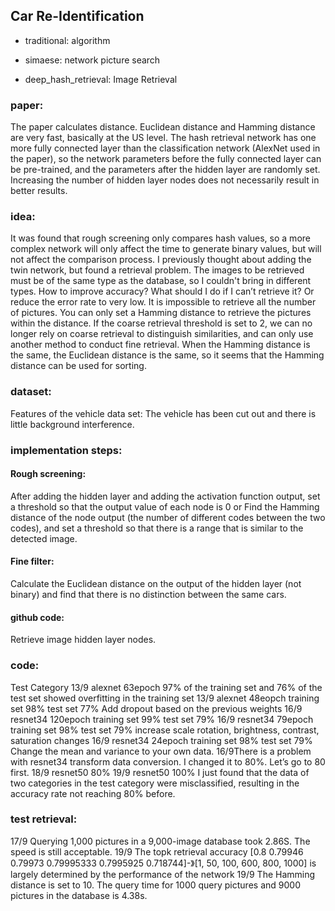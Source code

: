 ## Car Re-Identification

- traditional: algorithm

- simaese: network picture search

- deep_hash_retrieval: Image Retrieval


### paper:
The paper calculates distance. Euclidean distance and Hamming distance are very fast, basically at the US level.
The hash retrieval network has one more fully connected layer than the classification network (AlexNet used in the paper), so the network parameters before the fully connected layer can be pre-trained, and the parameters after the hidden layer are randomly set.
Increasing the number of hidden layer nodes does not necessarily result in better results.

### idea:
It was found that rough screening only compares hash values, so a more complex network will only affect the time to generate binary values, but will not affect the comparison process.
I previously thought about adding the twin network, but found a retrieval problem. The images to be retrieved must be of the same type as the database, so I couldn't bring in different types.
How to improve accuracy? What should I do if I can’t retrieve it? Or reduce the error rate to very low.
It is impossible to retrieve all the number of pictures. You can only set a Hamming distance to retrieve the pictures within the distance.
If the coarse retrieval threshold is set to 2, we can no longer rely on coarse retrieval to distinguish similarities, and can only use another method to conduct fine retrieval.
When the Hamming distance is the same, the Euclidean distance is the same, so it seems that the Hamming distance can be used for sorting.

### dataset:
Features of the vehicle data set: The vehicle has been cut out and there is little background interference.

### implementation steps:
#### Rough screening:
After adding the hidden layer and adding the activation function output, set a threshold so that the output value of each node is 0 or 
Find the Hamming distance of the node output (the number of different codes between the two codes), and set a threshold so that there is a range that is similar to the detected image.
#### Fine filter:
Calculate the Euclidean distance on the output of the hidden layer (not binary) and find that there is no distinction between the same cars.
#### github code:
Retrieve image hidden layer nodes.

### code:
Test Category
13/9 alexnet 63epoch 97% of the training set and 76% of the test set showed overfitting in the training set
13/9 alexnet 48eopch training set 98% test set 77% Add dropout based on the previous weights
16/9 resnet34 120epoch training set 99% test set 79%
16/9 resnet34 79epoch training set 98% test set 79% increase scale rotation, brightness, contrast, saturation changes
16/9 resnet34 24epoch training set 98% test set 79% Change the mean and variance to your own data.
16/9There is a problem with resnet34 transform data conversion. I changed it to 80%. Let’s go to 80 first.
18/9 resnet50 80%
19/9 resnet50 100% I just found that the data of two categories in the test category were misclassified, resulting in the accuracy rate not reaching 80% before.

### test retrieval:
17/9 Querying 1,000 pictures in a 9,000-image database took 2.86S. The speed is still acceptable.
19/9 The topk retrieval accuracy [0.8 0.79946 0.79973 0.79995333 0.7995925 0.718744]-》[1, 50, 100, 600, 800, 1000] is largely determined by the performance of the network
19/9 The Hamming distance is set to 10. The query time for 1000 query pictures and 9000 pictures in the database is 4.38s. 
